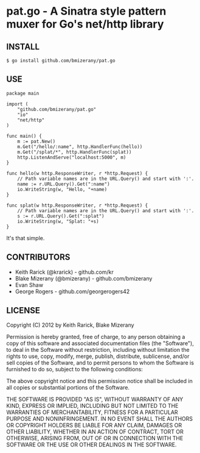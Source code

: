 # pat.go - A Sinatra style pattern muxer for Go's net/http library

## INSTALL

	$ go install github.com/bmizerany/pat.go

## USE

	package main
	
	import (
		"github.com/bmizerany/pat.go"
		"io"
		"net/http"
	)
	
	func main() {
		m := pat.New()
		m.Get("/hello/:name", http.HandlerFunc(hello))
		m.Get("/splat/*", http.HandlerFunc(splat))
		http.ListenAndServe("localhost:5000", m)
	}
	
	func hello(w http.ResponseWriter, r *http.Request) {
		// Path variable names are in the URL.Query() and start with ':'.
		name := r.URL.Query().Get(":name")
		io.WriteString(w, "Hello, "+name)
	}
	
	func splat(w http.ResponseWriter, r *http.Request) {
		// Path variable names are in the URL.Query() and start with ':'.
		s := r.URL.Query().Get(":splat")
		io.WriteString(w, "Splat: "+s)
	}

It's that simple.

## CONTRIBUTORS

* Keith Rarick (@krarick) - github.com/kr
* Blake Mizerany (@bmizerany) - github.com/bmizerany
* Evan Shaw
* George Rogers - github.com/georgerogers42

## LICENSE

Copyright (C) 2012 by Keith Rarick, Blake Mizerany

Permission is hereby granted, free of charge, to any person obtaining a copy
of this software and associated documentation files (the "Software"), to deal
in the Software without restriction, including without limitation the rights
to use, copy, modify, merge, publish, distribute, sublicense, and/or sell
copies of the Software, and to permit persons to whom the Software is
furnished to do so, subject to the following conditions:

The above copyright notice and this permission notice shall be included in
all copies or substantial portions of the Software.

THE SOFTWARE IS PROVIDED "AS IS", WITHOUT WARRANTY OF ANY KIND, EXPRESS OR
IMPLIED, INCLUDING BUT NOT LIMITED TO THE WARRANTIES OF MERCHANTABILITY,
FITNESS FOR A PARTICULAR PURPOSE AND NONINFRINGEMENT. IN NO EVENT SHALL THE
AUTHORS OR COPYRIGHT HOLDERS BE LIABLE FOR ANY CLAIM, DAMAGES OR OTHER
LIABILITY, WHETHER IN AN ACTION OF CONTRACT, TORT OR OTHERWISE, ARISING FROM,
OUT OF OR IN CONNECTION WITH THE SOFTWARE OR THE USE OR OTHER DEALINGS IN
THE SOFTWARE. 

